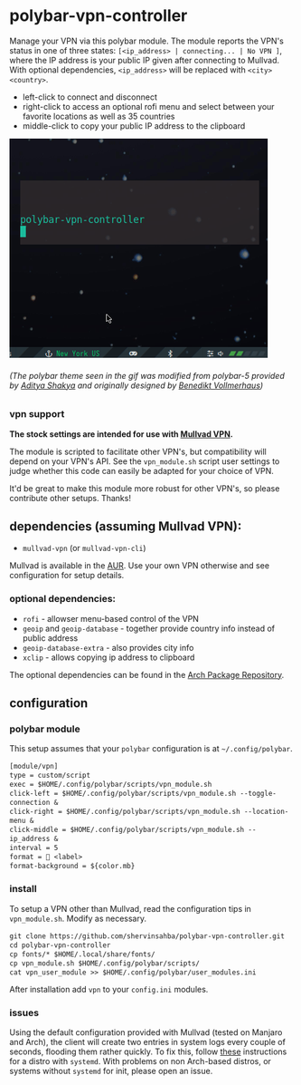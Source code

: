 # polybar-vpn-controller

Manage your VPN via this polybar module. The module reports the VPN's status in one of three states: `[<ip_address> | connecting... | No VPN ]`, where the IP address is your public IP given after connecting to Mullvad. With optional dependencies, `<ip_address>` will be replaced with `<city> <country>`.
- left-click to connect and disconnect
- right-click to access an optional rofi menu and select between your favorite locations as well as 35 countries
- middle-click to copy your public IP address to the clipboard

![](vpn-module-demo.gif)

###### (The polybar theme seen in the gif was modified from polybar-5 provided by [Aditya Shakya](https://github.com/adi1090x/polybar-themes) and originally designed by [Benedikt Vollmerhaus](https://gitlab.com/BVollmerhaus))

### vpn support
**The stock settings are intended for use with [Mullvad VPN](https://mullvad.net).**

The module is scripted to facilitate other VPN's, but compatibility will depend on your VPN's API. See the `vpn_module.sh` script user settings to judge whether this code can easily be adapted for your choice of VPN.

It'd be great to make this module more robust for other VPN's, so please contribute other setups. Thanks!


## dependencies (assuming Mullvad VPN):
- `mullvad-vpn` (or `mullvad-vpn-cli`)

Mullvad is available in the [AUR](https://aur.archlinux.org/packages/mullvad-vpn/). Use your own VPN otherwise and see configuration for setup details.

### optional dependencies:
- `rofi` 				  - allowser menu-based control of the VPN
- `geoip` and `geoip-database` - together provide country info instead of public address
- `geoip-database-extra`  - also provides city info
- `xclip`                 - allows copying ip address to clipboard

The optional dependencies can be found in the [Arch Package Repository](https://www.archlinux.org/packages/).

## configuration

### polybar module

This setup assumes that your `polybar` configuration is at `~/.config/polybar`.

```
[module/vpn]
type = custom/script
exec = $HOME/.config/polybar/scripts/vpn_module.sh
click-left = $HOME/.config/polybar/scripts/vpn_module.sh --toggle-connection &
click-right = $HOME/.config/polybar/scripts/vpn_module.sh --location-menu &
click-middle = $HOME/.config/polybar/scripts/vpn_module.sh --ip_address &
interval = 5
format =  <label>
format-background = ${color.mb}
```

### install

To setup a VPN other than Mullvad, read the configuration tips in `vpn_module.sh`. Modify as necessary.

```
git clone https://github.com/shervinsahba/polybar-vpn-controller.git
cd polybar-vpn-controller
cp fonts/* $HOME/.local/share/fonts/
cp vpn_module.sh $HOME/.config/polybar/scripts/
cat vpn_user_module >> $HOME/.config/polybar/user_modules.ini
```
After installation add `vpn` to your `config.ini` modules.

### issues

Using the default configuration provided with Mullvad (tested on Manjaro and Arch), the client will create two entries in system logs every couple of seconds, flooding them rather quickly.
To fix this, follow [these](https://github.com/shervinsahba/polybar-vpn-controller/issues/6#issuecomment-669652829) instructions for a distro with `systemd`. With problems on non Arch-based distros, or systems without `systemd` for init, please open an issue.
